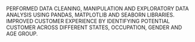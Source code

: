 PERFORMED DATA CLEANING, MANIPULATION AND EXPLORATORY DATA ANALYSIS USING PANDAS, MATPLOTLIB AND SEABORN LIBRARIES.
IMPROVED CUSTOMER EXPERIENCE BY IDENTIFYING POTENTIAL CUSTOMER ACROSS DIFFERENT STATES, OCCUPATION, GENDER AND AGE GROUP.
